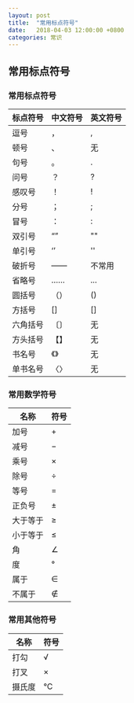 ```yaml
---
layout: post
title:  "常用标点符号"
date:   2018-04-03 12:00:00 +0800
categories: 常识
---
```


## 常用标点符号

### 常用标点符号

| 标点符号 | 中文符号 | 英文符号 |
|----------|----------|----------|
| 逗号     | ，       | ,        |
| 顿号     | 、       | 无       |
| 句号     | 。       | .        |
| 问号     | ？       | ?        |
| 感叹号   | ！       | !        |
| 分号     | ；       | ;        |
| 冒号     | ：       | :        |
| 双引号   | “”       | ""       |
| 单引号   | ‘’       | ''       |
| 破折号   | ——       | 不常用   |
| 省略号   | ……     | ...      |
| 圆括号   | （）     | ()       |
| 方括号   | []       | []       |
| 六角括号 | 〔〕     | 无       |
| 方头括号 | 【】     | 无       |
| 书名号   | 《》     | 无       |
| 单书名号 | 〈〉     | 无       |

### 常用数学符号

| 名称     | 符号 |
|----------|------|
| 加号     | +    |
| 减号     | −    |
| 乘号     | ×    |
| 除号     | ÷    |
| 等号     | =    |
| 正负号   | ±    |
| 大于等于 | ≥    |
| 小于等于 | ≤    |
| 角       | ∠    |
| 度       | °    |
| 属于     | ∈    |
| 不属于   | ∉    |

### 常用其他符号

| 名称   | 符号 |
|--------|------|
| 打勾   | √    |
| 打叉   | ×    |
| 摄氏度 | ℃   |
